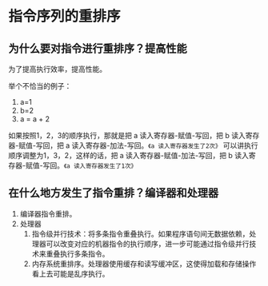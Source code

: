 # 指令序列的重排序
## 为什么要对指令进行重排序？提高性能
为了提高执行效率，提高性能。

举个不恰当的例子：
1. a=1
2. b=2
3. a = a + 2

如果按照1，2，3的顺序执行，那就是把 a 读入寄存器-赋值-写回，把 b 读入寄存器-赋值-写回，把 a 读入寄存器-加法-写回。`《a 读入寄存器发生了2次》`
可以讲执行顺序调整为1，3，2，这样的话，把 a 读入寄存器-赋值-加法-写回，把 b 读入寄存器-赋值-写回。`《a 读入寄存器发生了1次》`

## 在什么地方发生了指令重排？编译器和处理器
1. 编译器指令重排。
2. 处理器
    1. 指令级并行技术：将多条指令重叠执行。如果程序语句间无数据依赖，处理器可以改变对应的机器指令的执行顺序，进一步可能通过指令级并行技术来重叠执行多条指令。
    2. 内存系统重排序。处理器使用缓存和读写缓冲区，这使得加载和存储操作看上去可能是乱序执行。
